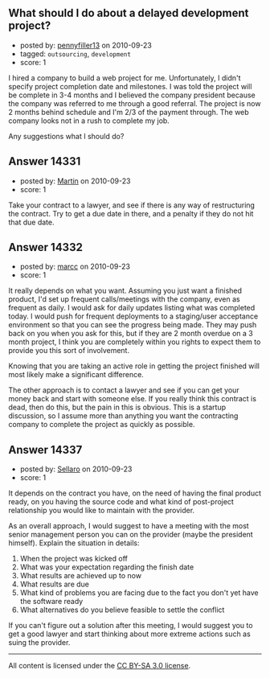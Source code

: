 ## What should I do about a delayed development project?

- posted by: [pennyfiller13](https://stackexchange.com/users/-1/2438-pennyfiller13) on 2010-09-23
- tagged: `outsourcing`, `development`
- score: 1

I hired a company to build a web project for me.  Unfortunately, I didn't specify project completion date and milestones.  I was told the project will be complete in 3-4 months and I believed the company president because the company was referred to me through a good referral. 
The project is now 2 months behind schedule and I'm 2/3 of the payment through.  The web company looks not in a rush to complete my job.

Any suggestions what I should do?


## Answer 14331

- posted by: [Martin](https://stackexchange.com/users/-1/4248-martin) on 2010-09-23
- score: 1

Take your contract to a lawyer, and see if there is any way of restructuring the contract.  Try to get a due date in there, and a penalty if they do not hit that due date.


## Answer 14332

- posted by: [marcc](https://stackexchange.com/users/-1/4324-marcc) on 2010-09-23
- score: 1

It really depends on what you want.  Assuming you just want a finished product, I'd set up frequent calls/meetings with the company, even as frequent as daily.  I would ask for daily updates listing what was completed today.  I would push for frequent deployments to a staging/user acceptance environment so that you can see the progress being made.  They may push back on you when you ask for this, but if they are 2 month overdue on a 3 month project, I think you are completely within you rights to expect them to provide you this sort of involvement.    

Knowing that you are taking an active role in getting the project finished will most likely make a significant difference.

The other approach is to contact a lawyer and see if you can get your money back and start with someone else.  If you really think this contract is dead, then do this, but the pain in this is obvious.  This is a startup discussion, so I assume more than anything you want the contracting company to complete the project as quickly as possible.





## Answer 14337

- posted by: [Sellaro](https://stackexchange.com/users/-1/4331-sellaro) on 2010-09-23
- score: 1

It depends on the contract you have, on the need of having the final product ready, on you having the source code and what kind of post-project relationship you would like to maintain with the provider.

As an overall approach, I would suggest to have a meeting with the most senior management person you can on the provider (maybe the president himself). Explain the situation in details:

  1. When the project was kicked off
  1. What was your expectation regarding the finish date
  1. What results are achieved up to now
  1. What results are due
  1. What kind of problems you are facing due to the fact you don't yet have the software ready
  1. What alternatives do you believe feasible to settle the conflict

If you can't figure out a solution after this meeting, I would suggest you to get a good lawyer and start thinking about more extreme actions such as suing the provider.



---

All content is licensed under the [CC BY-SA 3.0 license](https://creativecommons.org/licenses/by-sa/3.0/).
